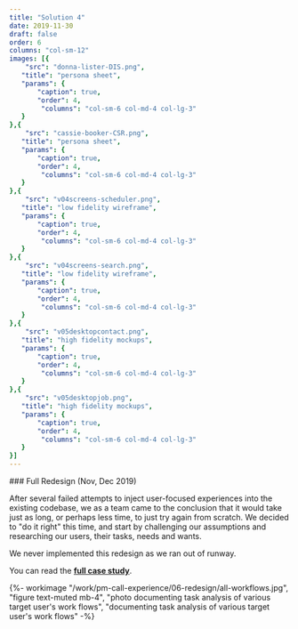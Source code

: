 ```yaml
---
title: "Solution 4"
date: 2019-11-30
draft: false
order: 6
columns: "col-sm-12"
images: [{
    "src": "donna-lister-DIS.png",
   "title": "persona sheet",
   "params": {
       "caption": true,
       "order": 4,
        "columns": "col-sm-6 col-md-4 col-lg-3"
   }
},{
    "src": "cassie-booker-CSR.png",
   "title": "persona sheet",
   "params": {
       "caption": true,
       "order": 4,
        "columns": "col-sm-6 col-md-4 col-lg-3"
   }
},{
    "src": "v04screens-scheduler.png",
   "title": "low fidelity wireframe",
   "params": {
       "caption": true,
       "order": 4,
        "columns": "col-sm-6 col-md-4 col-lg-3"
   }
},{
    "src": "v04screens-search.png",
   "title": "low fidelity wireframe",
   "params": {
       "caption": true,
       "order": 4,
        "columns": "col-sm-6 col-md-4 col-lg-3"
   }
},{
    "src": "v05desktopcontact.png",
   "title": "high fidelity mockups",
   "params": {
       "caption": true,
       "order": 4,
        "columns": "col-sm-6 col-md-4 col-lg-3"
   }
},{
    "src": "v05desktopjob.png",
   "title": "high fidelity mockups",
   "params": {
       "caption": true,
       "order": 4,
        "columns": "col-sm-6 col-md-4 col-lg-3"
   }
}]
---
```

<div class="wrapper"><div class="row">
<div class="col col-12 col-sm-12 col-md-8 col-lg-7 mb-4">
### Full Redesign 
(Nov, Dec 2019)

After several failed attempts to inject user-focused experiences into the existing codebase, we as a team came to the conclusion that it would take just as long, or perhaps less time, to just try again from scratch.  We decided to "do it right" this time, and start by challenging our assumptions and researching our users, their tasks, needs and wants. 

We never implemented this redesign as we ran out of runway.

You can read the **[full case study]( /work/pm-redesign/)**.
</div>
<div class="col">
    {%- workimage "/work/pm-call-experience/06-redesign/all-workflows.jpg", "figure text-muted mb-4", "photo documenting task analysis of various target user's work flows", "documenting task analysis of various target user's work flows"  -%}
</div>
</div></div>
